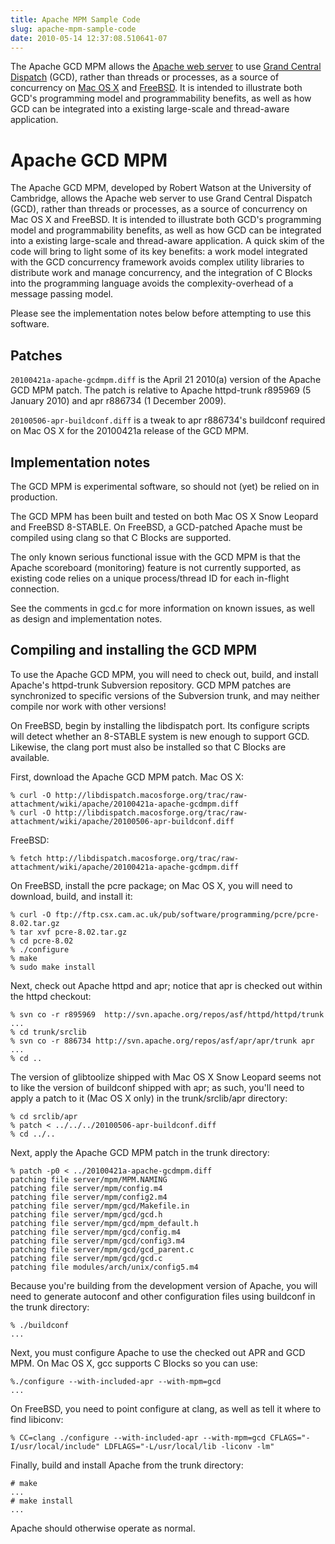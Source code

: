 ```yaml
---
title: Apache MPM Sample Code
slug: apache-mpm-sample-code
date: 2010-05-14 12:37:08.510641-07
---
```


The Apache GCD MPM allows the [Apache web server](http://httpd.apache.org/) to use [Grand Central Dispatch](http://www.apple.com/macosx/technology/#grandcentral) (GCD), rather than threads or processes, as a source of concurrency on [Mac OS X](http://www.apple.com/macosx/) and [FreeBSD](http://www.freebsd.org/). It is intended to illustrate both GCD's programming model and programmability benefits, as well as how GCD can be integrated into a existing large-scale and thread-aware application. 

<!--more-->

# Apache GCD MPM
The Apache GCD MPM, developed by ​Robert Watson at the University of Cambridge, allows the Apache web server to use Grand Central Dispatch (GCD), rather than threads or processes, as a source of concurrency on Mac OS X and FreeBSD. It is intended to illustrate both GCD's programming model and programmability benefits, as well as how GCD can be integrated into a existing large-scale and thread-aware application. A quick skim of the code will bring to light some of its key benefits: a work model integrated with the GCD concurrency framework avoids complex utility libraries to distribute work and manage concurrency, and the integration of C Blocks into the programming language avoids the complexity-overhead of a message passing model.

Please see the implementation notes below before attempting to use this software.

## Patches

```20100421a-apache-gcdmpm.diff``` is the April 21 2010(a) version of the Apache GCD MPM patch. The patch is relative to Apache httpd-trunk r895969 (5 January 2010) and apr r886734 (1 December 2009).

```20100506-apr-buildconf.diff``` is a tweak to apr r886734's buildconf required on Mac OS X for the 20100421a release of the GCD MPM.

## Implementation notes

The GCD MPM is experimental software, so should not (yet) be relied on in production.

The GCD MPM has been built and tested on both Mac OS X Snow Leopard and FreeBSD 8-STABLE. On FreeBSD, a GCD-patched Apache must be compiled using clang so that C Blocks are supported.

The only known serious functional issue with the GCD MPM is that the Apache scoreboard (monitoring) feature is not currently supported, as existing code relies on a unique process/thread ID for each in-flight connection.

See the comments in gcd.c for more information on known issues, as well as design and implementation notes.

## Compiling and installing the GCD MPM

To use the Apache GCD MPM, you will need to check out, build, and install Apache's httpd-trunk Subversion repository. GCD MPM patches are synchronized to specific versions of the Subversion trunk, and may neither compile nor work with other versions!

On FreeBSD, begin by installing the libdispatch port. Its configure scripts will detect whether an 8-STABLE system is new enough to support GCD. Likewise, the clang port must also be installed so that C Blocks are available.

First, download the Apache GCD MPM patch. Mac OS X:

```
% curl -O http://libdispatch.macosforge.org/trac/raw-attachment/wiki/apache/20100421a-apache-gcdmpm.diff
% curl -O http://libdispatch.macosforge.org/trac/raw-attachment/wiki/apache/20100506-apr-buildconf.diff
```

FreeBSD:

```
% fetch http://libdispatch.macosforge.org/trac/raw-attachment/wiki/apache/20100421a-apache-gcdmpm.diff
```

On FreeBSD, install the pcre package; on Mac OS X, you will need to download, build, and install it:

```
% curl -O ftp://ftp.csx.cam.ac.uk/pub/software/programming/pcre/pcre-8.02.tar.gz
% tar xvf pcre-8.02.tar.gz
% cd pcre-8.02
% ./configure
% make
% sudo make install
```

Next, check out Apache httpd and apr; notice that apr is checked out within the httpd checkout:

```
% svn co -r r895969  http://svn.apache.org/repos/asf/httpd/httpd/trunk
...
% cd trunk/srclib
% svn co -r 886734 http://svn.apache.org/repos/asf/apr/apr/trunk apr
...
% cd ..
```

The version of glibtoolize shipped with Mac OS X Snow Leopard seems not to like the version of buildconf shipped with apr; as such, you'll need to apply a patch to it (Mac OS X only) in the trunk/srclib/apr directory:

```
% cd srclib/apr
% patch < ../../../20100506-apr-buildconf.diff
% cd ../..
```
Next, apply the Apache GCD MPM patch in the trunk directory:

```
% patch -p0 < ../20100421a-apache-gcdmpm.diff
patching file server/mpm/MPM.NAMING
patching file server/mpm/config.m4
patching file server/mpm/config2.m4
patching file server/mpm/gcd/Makefile.in
patching file server/mpm/gcd/gcd.h
patching file server/mpm/gcd/mpm_default.h
patching file server/mpm/gcd/config.m4
patching file server/mpm/gcd/config3.m4
patching file server/mpm/gcd/gcd_parent.c
patching file server/mpm/gcd/gcd.c
patching file modules/arch/unix/config5.m4
```

Because you're building from the development version of Apache, you will need to generate autoconf and other configuration files using buildconf in the trunk directory:

```
% ./buildconf
...
```

Next, you must configure Apache to use the checked out APR and GCD MPM. On Mac OS X, gcc supports C Blocks so you can use:

```
%./configure --with-included-apr --with-mpm=gcd
...
```

On FreeBSD, you need to point configure at clang, as well as tell it where to find libiconv:

```
% CC=clang ./configure --with-included-apr --with-mpm=gcd CFLAGS="-I/usr/local/include" LDFLAGS="-L/usr/local/lib -liconv -lm"
```
Finally, build and install Apache from the trunk directory:

```
# make
...
# make install
...
```

Apache should otherwise operate as normal.

